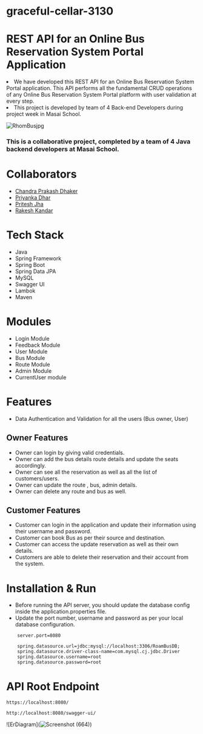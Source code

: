 # graceful-cellar-3130




# REST API for an Online Bus Reservation System Portal  Application
<li>We have developed this REST API for an Online Bus Reservation System Portal  application. This API performs
  all the fundamental CRUD operations of any Online Bus Reservation System Portal  platform with user validation at every step.</li>
<li>This project is developed by team of 4 Back-end Developers during project week in Masai School.</li>





![RhomBusjpg](https://user-images.githubusercontent.com/97527158/208288275-e9ecaf67-df3d-4105-a79e-a6632c69ac1e.jpg)

### This is a collaborative project, completed by a team of 4 Java backend developers at Masai School.

# Collaborators

- [Chandra Prakash Dhaker](https://github.com/ChanduDhakad)
- [Priyanka Dhar](https://github.com/Priyanka4251)
- [Pritesh Jha](https://github.com/Pritesh0711)
- [Rakesh Kandar](https://github.com/rakesh7063)


# Tech Stack
- Java
- Spring Framework
- Spring Boot
- Spring Data JPA
- MySQL
- Swagger UI
- Lambok
- Maven


# Modules

- Login Module
- Feedback Module
- User Module
- Bus Module
- Route Module
- Admin Module
- CurrentUser module



# Features

- Data Authentication and Validation for all the users (Bus owner, User)

## Owner Features
- Owner can login by giving valid credentials.
- Owner can add the bus details route details and update the seats accordingly.
- Owner can see all the reservation as well as all the list of customers/users.
- Owner can update the route , bus, admin details.
- Owner can delete any route and bus as well.


## Customer Features
- Customer can login in the application and update their information using their username and password.
- Customer can book Bus as per their source and destination.
- Customer can access the update reservation as well as their own details.
- Customers are able to delete their reservation and their account from the system.


# Installation & Run
 - Before running the API server, you should update the database config inside the application.properties file.
- Update the port number, username and password as per your local database configuration.

```
    server.port=8080

    spring.datasource.url=jdbc:mysql://localhost:3306/RoamBusDB;
    spring.datasource.driver-class-name=com.mysql.cj.jdbc.Driver
    spring.datasource.username=root
    spring.datasource.password=root
```

# API Root Endpoint
```
https://localhost:8080/
```
```
http://localhost:8080/swagger-ui/
```


![ErDiagram](![Screenshot (664)](https://user-images.githubusercontent.com/97527158/208291924-2e3c72f3-10a5-4853-bf7f-ed1201719dc0.png))



